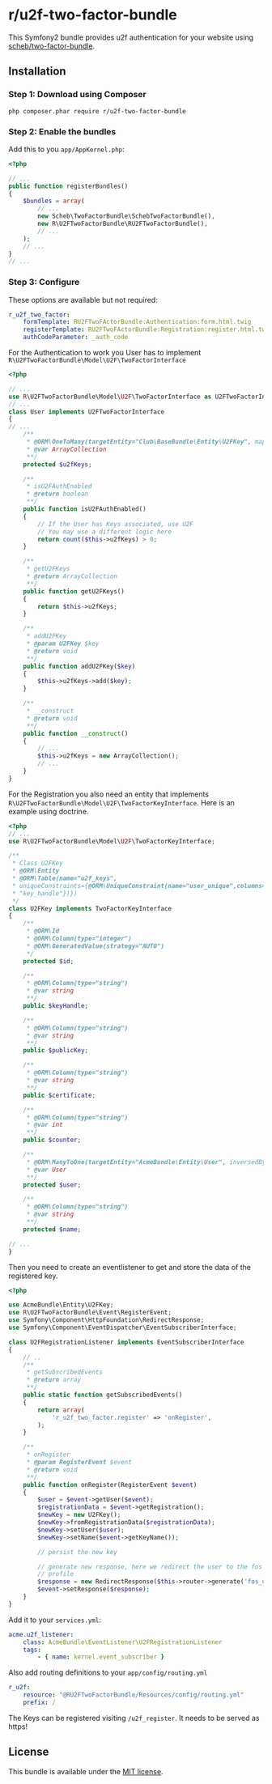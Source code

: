# r/u2f-two-factor-bundle

This Symfony2 bundle provides u2f authentication for your website using
[scheb/two-factor-bundle](https://github.com/scheb/two-factor-bundle).

## Installation

### Step 1: Download using Composer

```shell
php composer.phar require r/u2f-two-factor-bundle
```

### Step 2: Enable the bundles

Add this to you `app/AppKernel.php`:

```php
<?php

// ...
public function registerBundles()
{
    $bundles = array(
        // ...
        new Scheb\TwoFactorBundle\SchebTwoFactorBundle(),
        new R\U2FTwoFactorBundle\RU2FTwoFactorBundle(),
        // ...
    );
    // ...
}
// ...
```

### Step 3: Configure

These options are available but not required:

```yaml
r_u2f_two_factor:
    formTemplate: RU2FTwoFActorBundle:Authentication:form.html.twig
    registerTemplate: RU2FTwoFActorBundle:Registration:register.html.twig
    authCodeParameter: _auth_code
```

For the Authentication to work you User has to implement `R\U2FTwoFactorBundle\Model\U2F\TwoFactorInterface`

```php
<?php

// ...
use R\U2FTwoFactorBundle\Model\U2F\TwoFactorInterface as U2FTwoFactorInterface;
// ...
class User implements U2FTwoFactorInterface
{
// ...
    /**
     * @ORM\OneToMany(targetEntity="Club\BaseBundle\Entity\U2FKey", mappedBy="user")
     * @var ArrayCollection
     **/
    protected $u2fKeys;

    /**
     * isU2FAuthEnabled
     * @return boolean
     **/
    public function isU2FAuthEnabled()
    {
        // If the User has Keys associated, use U2F
        // You may use a different logic here
        return count($this->u2fKeys) > 0;
    }

    /**
     * getU2FKeys
     * @return ArrayCollection
     **/
    public function getU2FKeys()
    {
        return $this->u2fKeys;
    }

    /**
     * addU2FKey
     * @param U2FKey $key
     * @return void
     **/
    public function addU2FKey($key)
    {
        $this->u2fKeys->add($key);
    }

    /**
     * __construct
     * @return void
     **/
    public function __construct()
    {
        // ...
        $this->u2fKeys = new ArrayCollection();
        // ...
    }
}
```

For the Registration you also need an entity that implements
`R\U2FTwoFactorBundle\Model\U2F\TwoFactorKeyInterface`.
Here is an example using doctrine.

```php
<?php
// ...
use R\U2FTwoFactorBundle\Model\U2F\TwoFactorKeyInterface;

/**
 * Class U2FKey
 * @ORM\Entity
 * @ORM\Table(name="u2f_keys",
 * uniqueConstraints={@ORM\UniqueConstraint(name="user_unique",columns={"user_id",
 * "key_handle"})})
 */
class U2FKey implements TwoFactorKeyInterface
{
    /**
     * @ORM\Id
     * @ORM\Column(type="integer")
     * @ORM\GeneratedValue(strategy="AUTO")
     */
    protected $id;

    /**
     * @ORM\Column(type="string")
     * @var string
     **/
    public $keyHandle;

    /**
     * @ORM\Column(type="string")
     * @var string
     **/
    public $publicKey;

    /**
     * @ORM\Column(type="string")
     * @var string
     **/
    public $certificate;

    /**
     * @ORM\Column(type="string")
     * @var int
     **/
    public $counter;

    /**
     * @ORM\ManyToOne(targetEntity="AcmeBundle\Entity\User", inversedBy="u2fKeys")
     * @var User
     **/
    protected $user;

    /**
     * @ORM\Column(type="string")
     * @var string
     **/
    protected $name;

// ...
}
```

Then you need to create an eventlistener to get and store the data of the
registered key.

```php
<?php

use AcmeBundle\Entity\U2FKey;
use R\U2FTwoFactorBundle\Event\RegisterEvent;
use Symfony\Component\HttpFoundation\RedirectResponse;
use Symfony\Component\EventDispatcher\EventSubscriberInterface;

class U2FRegistrationListener implements EventSubscriberInterface
{
    // ..
    /**
     * getSubscribedEvents
     * @return array
     **/
    public static function getSubscribedEvents()
    {
        return array(
            'r_u2f_two_factor.register' => 'onRegister',
        );
    }

    /**
     * onRegister
     * @param RegisterEvent $event
     * @return void
     **/
    public function onRegister(RegisterEvent $event)
    {
        $user = $event->getUser($event);
        $registrationData = $event->getRegistration();
        $newKey = new U2FKey();
        $newKey->fromRegistrationData($registrationData);
        $newKey->setUser($user);
        $newKey->setName($event->getKeyName());

        // persist the new key

        // generate new response, here we redirect the user to the fos user
        // profile
        $response = new RedirectResponse($this->router->generate('fos_user_profile_show'));
        $event->setResponse($response);
    }
}
```

Add it to your `services.yml`:

```yaml
acme.u2f_listener:
    class: AcmeBundle\EventListener\U2FRegistrationListener
    tags:
        - { name: kernel.event_subscriber }
```

Also add routing definitions to your `app/config/routing.yml`

```yaml
r_u2f:
    resource: "@RU2FTwoFactorBundle/Resources/config/routing.yml"
    prefix: /
```

The Keys can be registered visiting `/u2f_register`. It needs to be served as
https!

## License

This bundle is available under the [MIT license](LICENSE).
